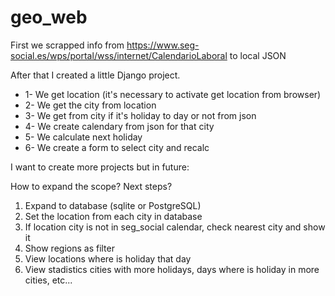 # geo_web
First we scrapped info from https://www.seg-social.es/wps/portal/wss/internet/CalendarioLaboral to local JSON<p>
After that I created a little Django project.<p>
<div><ul>  
  <li>1- We get location (it's necessary to activate get location from browser)</li>
  <li>2- We get the city from location</li>
  <li>3- We get from city if it's holiday to day or not from json</li>
  <li>4- We create calendary from json for that city</li>
  <li>5- We calculate next holiday</li>
  <li>6- We create a form to select city and recalc</li>
  <ul><p></div>
  
I want to create more projects but in future:<p>
How to expand the scope? Next steps?<p>
  <ol>
    <li>Expand to database (sqlite or PostgreSQL)</li>
    <li>Set the location from each city in database</li>
    <li>If location city is not in seg_social calendar, check nearest city and show it</li>
    <li>Show regions as filter</li>
    <li>View locations where is holiday that day</li>
    <li>View stadistics cities with more holidays, days where is holiday in more cities, etc...</li>
  </ol>
